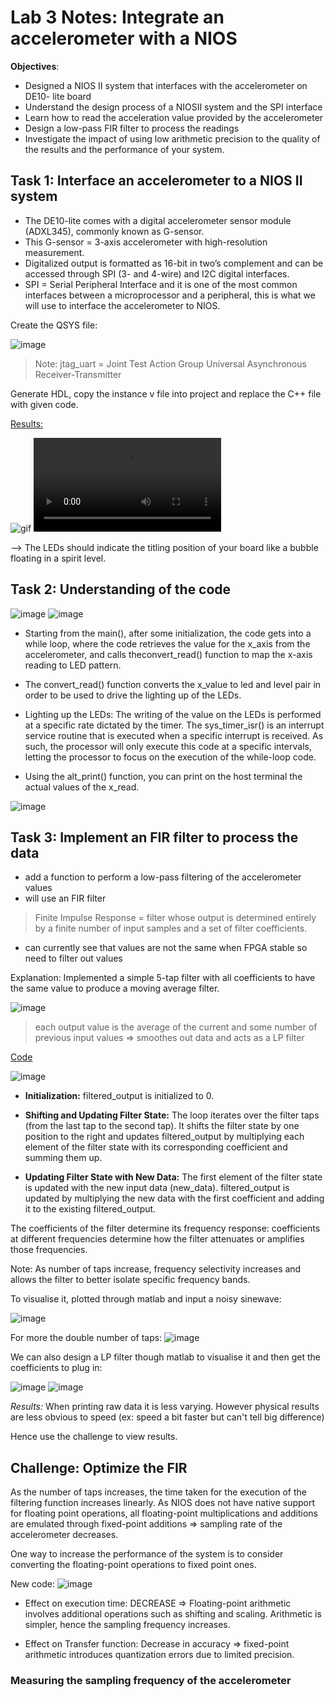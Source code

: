 # Lab 3 Notes:  Integrate an accelerometer with a NIOS

**Objectives**:
- Designed a NIOS II system that interfaces with the accelerometer on DE10- lite board
- Understand the design process of a NIOSII system and the SPI interface
- Learn how to read the acceleration value provided by the accelerometer
- Design a low-pass FIR filter to process the readings
- Investigate the impact of using low arithmetic precision to the quality of the results and the performance of your system.


## Task 1: Interface an accelerometer to a NIOS II system

- The DE10-lite comes with a digital accelerometer sensor module (ADXL345), commonly known as G-sensor. 
- This G-sensor = 3-axis accelerometer with high-resolution measurement.
- Digitalized output is formatted as 16-bit in two’s complement and can be accessed through SPI (3- and 4-wire) and I2C digital interfaces.
- SPI = Serial Peripheral Interface and it is one of the most common interfaces between a microprocessor and a peripheral, this is what we will use to interface the accelerometer to NIOS.

Create the QSYS file:

![image](images/Qsys.jpg)

> Note: jtag_uart = Joint Test Action Group  Universal Asynchronous Receiver-Transmitter

Generate HDL, copy the instance v file into project and replace the C++ file with given code.

<u> Results: </u>

![gif](images/gif_results1.gif)
![image](images/video_results1.MOV)


--> The LEDs should indicate the titling position of your board like a bubble floating in a spirit level.


## Task 2: Understanding of the code

![image](images/code_1.png)
![image](images/code_2.png)

- Starting from the main(),  after some initialization, the code gets into a while loop, where the code retrieves the value for the x_axis from the accelerometer, and calls theconvert_read() function to map the x-axis reading to LED pattern.

- The convert_read() function converts the x_value to led and level pair in order to be used to drive the lighting up of the LEDs.

- Lighting up the LEDs:
The writing of the value on the LEDs is performed at a specific rate dictated by the timer. 
The sys_timer_isr() is an interrupt service routine that is executed when a specific interrupt is received.
As such, the processor will only execute this code at a specific intervals, letting the processor to focus on the execution of the while-loop code.

- Using the alt_print() function, you can print on the host terminal the actual values of the x_read.

![image](images/raw_data.png)

## Task 3: Implement an FIR filter to process the data

- add a function to perform a low-pass filtering of the accelerometer values
- will use an FIR filter 
> Finite Impulse Response =  filter whose output is determined entirely by a finite number of input samples and a set of filter coefficients. 
- can currently see that values are not the same when FPGA stable so need to filter out values


Explanation:
Implemented a simple 5-tap filter with all coefficients to have the same value to produce a moving average filter.

![image](images/FIR_filter.png)
> each output value is the average of the current and some number of previous input values => smoothes out data and acts as a LP filter

<u>  Code </u>

![image](images/intfilter.png)

- **Initialization:** filtered_output is initialized to 0.

- **Shifting and Updating Filter State:** The loop iterates over the filter taps (from the last tap to the second tap). It shifts the filter state by one position to the right and updates filtered_output by multiplying each element of the filter state with its corresponding coefficient and summing them up.

- **Updating Filter State with New Data:** The first element of the filter state is updated with the new input data (new_data). filtered_output is updated by multiplying the new data with the first coefficient and adding it to the existing filtered_output.

The coefficients of the filter determine its frequency response:  coefficients at different frequencies determine how the filter attenuates or amplifies those frequencies.

Note: As number of taps increase, frequency selectivity increases and allows the filter to better isolate specific frequency bands. 


To visualise it, plotted through matlab and input a noisy sinewave:

![image](images/matlab1.png)

For more the double number of taps:
![image](images/matlab2.png)

We can also design a LP filter though matlab to visualise it and then get the coefficients to plug in:

![image](images/LP_coef.png)
![image](images/matlab3.png)

*Results:* 
When printing raw data it is less varying.
However physical results are less obvious to speed (ex: speed a bit faster but can't tell big difference)

Hence use the challenge to view results.

## Challenge: Optimize the FIR

As the number of taps increases, the time taken for the execution of the filtering function increases linearly. 
As  NIOS does not have native support for floating point operations, all floating-point multiplications and additions are emulated through fixed-point additions => sampling rate of the accelerometer decreases.

One way to increase the performance of the system is to consider converting the floating-point operations to fixed point ones.

New code:
![image](images/code3.png)

- Effect on execution time: DECREASE => Floating-point arithmetic involves additional operations such as shifting and scaling. Arithmetic is simpler, hence the sampling frequency increases.


- Effect on Transfer function: Decrease in accuracy => fixed-point arithmetic introduces quantization errors due to limited precision.

### Measuring the sampling frequency of the accelerometer








